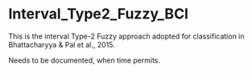 # Interval_Type2_Fuzzy_BCI
This is the interval Type-2 Fuzzy approach adopted for classification in Bhattacharyya &amp; Pal et al., 2015.

Needs to be documented, when time permits.
